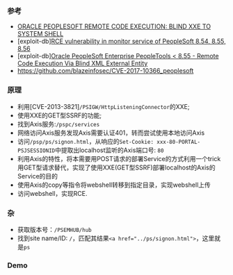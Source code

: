 ### 参考
- [ORACLE PEOPLESOFT REMOTE CODE EXECUTION: BLIND XXE TO SYSTEM SHELL](https://www.ambionics.io/blog/oracle-peoplesoft-xxe-to-rce)
- [exploit-db][RCE vulnerability in monitor service of PeopleSoft 8.54, 8.55, 8.56](https://www.exploit-db.com/exploits/43594)
- [exploit-db][Oracle PeopleSoft Enterprise PeopleTools < 8.55 - Remote Code Execution Via Blind XML External Entity](https://www.exploit-db.com/exploits/43114)
- https://github.com/blazeinfosec/CVE-2017-10366_peoplesoft


### 原理
- 利用[CVE-2013-3821]`/PSIGW/HttpListeningConnector`的XXE;
- 使用XXE的GET型SSRF的功能;
- 找到Axis服务:`/pspc/services`
- 网络访问Axis服务发现Axis需要认证401，转而尝试使用本地访问Axis
- 访问`/psp/ps/signon.html`，从响应的`Set-Cookie: xxx-80-PORTAL-PSJSESSIONID`中提取出localhost监听的Axis端口号: `80`
- 利用Axis的特性，将本需要用POST请求的部署Service的方式利用一个trick用GET型请求替代，实现了使用XXE(GET型SSRF)部署localhost的Axis的Service的目的
- 使用Axis的copy等指令将webshell转移到指定目录，实现webshell上传
- 访问webshell，实现RCE.


### 杂
- 获取版本号：`/PSEMHUB/hub`
- 找到site name/ID: `/`，匹配其结果`<a href="../ps/signon.html">`，这里就是`ps`

### Demo
